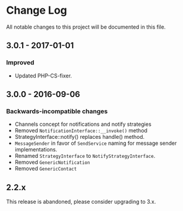 # Change Log
All notable changes to this project will be documented in this file.

## 3.0.1 - 2017-01-01
### Improved
- Updated PHP-CS-fixer.

## 3.0.0 - 2016-09-06
### Backwards-incompatible changes
- Channels concept for notifications and notify strategies
- Removed `NotificationInterface::__invoke()` method
- StrategyInterface::notify() replaces handle() method.
- `MessageSender` in favor of `SendService` naming for message sender implementations.
- Renamed `StrategyInterface` to `NotifyStrategyInterface`.
- Removed `GenericNotification`
- Removed `GenericContact`

## 2.2.x
This release is abandoned, please consider upgrading to 3.x.
